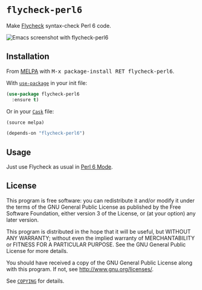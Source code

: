 `flycheck-perl6`
================

Make [Flycheck][] syntax-check Perl 6 code.

![Emacs screenshot with flycheck-perl6](https://github.com/hinrik/flycheck-perl6/raw/master/flycheck-perl6-screenshot.png)

Installation
------------

From [MELPA][] with <kbd>M-x package-install RET flycheck-perl6</kbd>.

With [`use-package`][use-package] in your init file:

```el
(use-package flycheck-perl6
  :ensure t)
```
Or in your [`Cask`][cask] file:

```cl
(source melpa)

(depends-on "flycheck-perl6")
```

Usage
-----

Just use Flycheck as usual in [Perl 6 Mode][perl6-mode].

License
-------

This program is free software: you can redistribute it and/or modify it under
the terms of the GNU General Public License as published by the Free Software
Foundation, either version 3 of the License, or (at your option) any later
version.

This program is distributed in the hope that it will be useful, but WITHOUT ANY
WARRANTY; without even the implied warranty of MERCHANTABILITY or FITNESS FOR A
PARTICULAR PURPOSE.  See the GNU General Public License for more details.

You should have received a copy of the GNU General Public License along with
this program.  If not, see http://www.gnu.org/licenses/.

See [`COPYING`][copying] for details.

[Flycheck]: https://github.com/flycheck/flycheck
[use-package]: https://github.com/jwiegley/use-package
[Cask]: https://github.com/cask/cask
[MELPA]: http://melpa.milkbox.net
[COPYING]: https://github.com/hinrik/flycheck-perl6/blob/master/COPYING
[perl6-mode]: https://github.com/hinrik/perl6-mode
